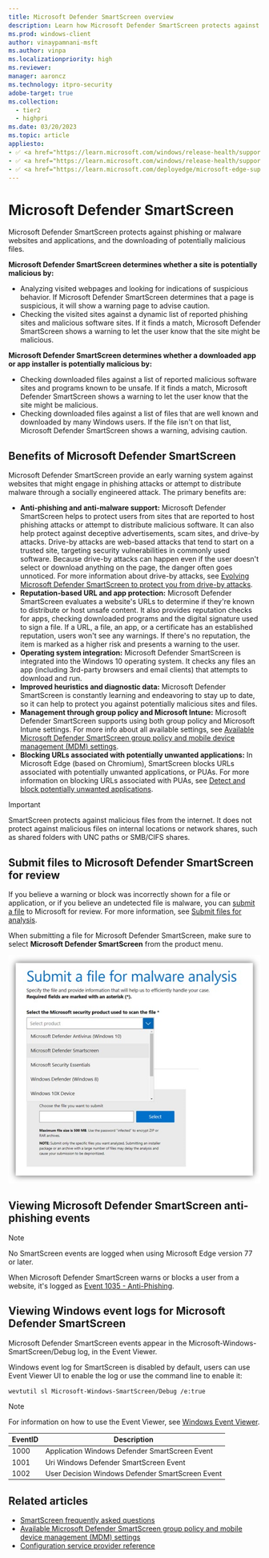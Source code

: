 ```yaml
---
title: Microsoft Defender SmartScreen overview
description: Learn how Microsoft Defender SmartScreen protects against phishing or malware websites and applications, and the downloading of potentially malicious files.
ms.prod: windows-client
author: vinaypamnani-msft
ms.author: vinpa
ms.localizationpriority: high
ms.reviewer:
manager: aaroncz
ms.technology: itpro-security
adobe-target: true
ms.collection:
  - tier2
  - highpri
ms.date: 03/20/2023
ms.topic: article
appliesto:
- ✅ <a href="https://learn.microsoft.com/windows/release-health/supported-versions-windows-client" target="_blank">Windows 11</a>
- ✅ <a href="https://learn.microsoft.com/windows/release-health/supported-versions-windows-client" target="_blank">Windows 10</a>
- ✅ <a href="https://learn.microsoft.com/deployedge/microsoft-edge-support-lifecycle" target="_blank">Microsoft Edge</a>
---
```


# Microsoft Defender SmartScreen

Microsoft Defender SmartScreen protects against phishing or malware websites and applications, and the downloading of potentially malicious files.

**Microsoft Defender SmartScreen determines whether a site is potentially malicious by:**

- Analyzing visited webpages and looking for indications of suspicious behavior. If Microsoft Defender SmartScreen determines that a page is suspicious, it will show a warning page to advise caution.
- Checking the visited sites against a dynamic list of reported phishing sites and malicious software sites. If it finds a match, Microsoft Defender SmartScreen shows a warning to let the user know that the site might be malicious.

**Microsoft Defender SmartScreen determines whether a downloaded app or app installer is potentially malicious by:**

- Checking downloaded files against a list of reported malicious software sites and programs known to be unsafe. If it finds a match, Microsoft Defender SmartScreen shows a warning to let the user know that the site might be malicious.
- Checking downloaded files against a list of files that are well known and downloaded by many Windows users. If the file isn't on that list, Microsoft Defender SmartScreen shows a warning, advising caution.

## Benefits of Microsoft Defender SmartScreen

Microsoft Defender SmartScreen provide an early warning system against websites that might engage in phishing attacks or attempt to distribute malware through a socially engineered attack. The primary benefits are:

- **Anti-phishing and anti-malware support:** Microsoft Defender SmartScreen helps to protect users from sites that are reported to host phishing attacks or attempt to distribute malicious software. It can also help protect against deceptive advertisements, scam sites, and drive-by attacks. Drive-by attacks are web-based attacks that tend to start on a trusted site, targeting security vulnerabilities in commonly used software. Because drive-by attacks can happen even if the user doesn't select or download anything on the page, the danger often goes unnoticed. For more information about drive-by attacks, see [Evolving Microsoft Defender SmartScreen to protect you from drive-by attacks](https://blogs.windows.com/msedgedev/2015/12/16/SmartScreen-drive-by-improvements/).
- **Reputation-based URL and app protection:** Microsoft Defender SmartScreen evaluates a website's URLs to determine if they're known to distribute or host unsafe content. It also provides reputation checks for apps, checking downloaded programs and the digital signature used to sign a file. If a URL, a file, an app, or a certificate has an established reputation, users won't see any warnings. If there's no reputation, the item is marked as a higher risk and presents a warning to the user.
- **Operating system integration:** Microsoft Defender SmartScreen is integrated into the Windows 10 operating system. It checks any files an app (including 3rd-party browsers and email clients) that attempts to download and run.
- **Improved heuristics and diagnostic data:** Microsoft Defender SmartScreen is constantly learning and endeavoring to stay up to date, so it can help to protect you against potentially malicious sites and files.
- **Management through group policy and Microsoft Intune:** Microsoft Defender SmartScreen supports using both group policy and Microsoft Intune settings. For more info about all available settings, see [Available Microsoft Defender SmartScreen group policy and mobile device management (MDM) settings](microsoft-defender-smartscreen-available-settings.md).
- **Blocking URLs associated with potentially unwanted applications:** In Microsoft Edge (based on Chromium), SmartScreen blocks URLs associated with potentially unwanted applications, or PUAs. For more information on blocking URLs associated with PUAs, see [Detect and block potentially unwanted applications](/microsoft-365/security/defender-endpoint/detect-block-potentially-unwanted-apps-microsoft-defender-antivirus).

> [!IMPORTANT]
> SmartScreen protects against malicious files from the internet. It does not protect against malicious files on internal locations or network shares, such as shared folders with UNC paths or SMB/CIFS shares.

## Submit files to Microsoft Defender SmartScreen for review

If you believe a warning or block was incorrectly shown for a file or application, or if you believe an undetected file is malware, you can [submit a file](https://www.microsoft.com/wdsi/filesubmission/) to Microsoft for review. For more information, see [Submit files for analysis](/microsoft-365/security/intelligence/submission-guide).

When submitting a file for Microsoft Defender SmartScreen, make sure to select **Microsoft Defender SmartScreen** from the product menu.

![Windows Security, Microsoft Defender SmartScreen controls.](images/Microsoft-defender-smartscreen-submission.png)

## Viewing Microsoft Defender SmartScreen anti-phishing events

> [!NOTE]
> No SmartScreen events are logged when using Microsoft Edge version 77 or later.

When Microsoft Defender SmartScreen warns or blocks a user from a website, it's logged as [Event 1035 - Anti-Phishing](/previous-versions/windows/internet-explorer/ie-developer/compatibility/dd565657(v=vs.85)).

## Viewing Windows event logs for Microsoft Defender SmartScreen

Microsoft Defender SmartScreen events appear in the Microsoft-Windows-SmartScreen/Debug log, in the Event Viewer.

Windows event log for SmartScreen is disabled by default, users can use Event Viewer UI to enable the log or use the command line to enable it:

```console
wevtutil sl Microsoft-Windows-SmartScreen/Debug /e:true
```

> [!NOTE]
> For information on how to use the Event Viewer, see [Windows Event Viewer](/host-integration-server/core/windows-event-viewer1).

| EventID | Description |
|---|---|
| 1000 | Application Windows Defender SmartScreen Event |
| 1001 | Uri Windows Defender SmartScreen Event |
| 1002 | User Decision Windows Defender SmartScreen Event |

## Related articles

- [SmartScreen frequently asked questions](https://fb.smartscreen.microsoft.com/smartscreenfaq.aspx)
- [Available Microsoft Defender SmartScreen group policy and mobile device management (MDM) settings](microsoft-defender-smartscreen-available-settings.md)
- [Configuration service provider reference](/windows/client-management/mdm/configuration-service-provider-reference)
